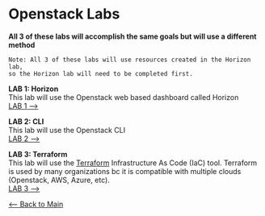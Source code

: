 # Openstack Labs

**All 3 of these labs will accomplish the same goals but will use a different method**
```
Note: All 3 of these labs will use resources created in the Horizon lab,
so the Horizon lab will need to be completed first.
```

**LAB 1: Horizon**  
This lab will use the Openstack web based dashboard called Horizon  
[LAB 1 -->](Labs/horizon.md)

**LAB 2: CLI**  
This lab will use the Openstack CLI  
[LAB 2 -->](Labs/cli.md)

**LAB 3: Terraform**  
This lab will use the [Terraform](https://www.terraform.io/) Infrastructure As Code (IaC) tool.
Terraform is used by many organizations bc it is compatible with multiple clouds (Openstack, AWS, Azure, etc).  
[LAB 3 -->](Labs/terraform.md)


[<-- Back to Main](../README.md)
